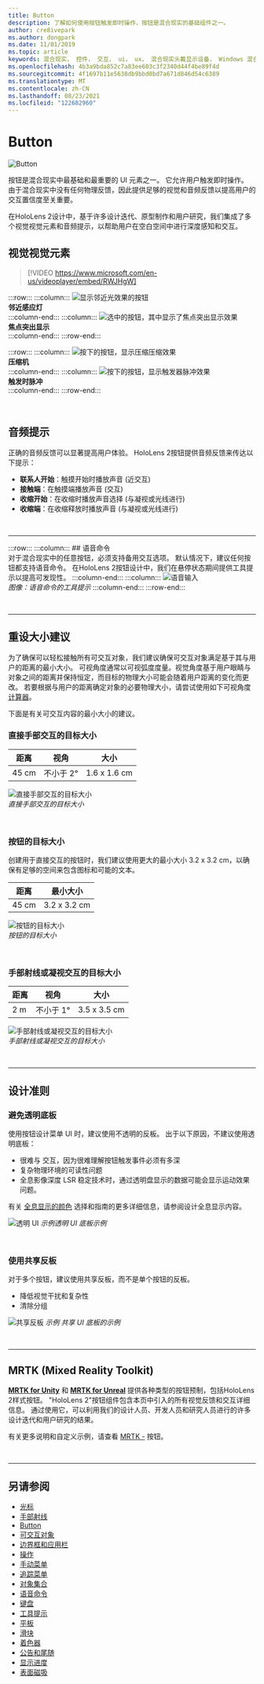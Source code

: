 ```yaml
---
title: Button
description: 了解如何使用按钮触发即时操作，按钮是混合现实的基础组件之一。
author: cre8ivepark
ms.author: dongpark
ms.date: 11/01/2019
ms.topic: article
keywords: 混合现实， 控件， 交互， ui， ux， 混合现实头戴显示设备， Windows 混合现实头戴显示设备， 虚拟现实头戴显示设备， HoloLens， MRTK， 混合现实 Toolkit， 按钮
ms.openlocfilehash: 4b3a9bda852c7a83ee603c3f2340d44f4be89f4d
ms.sourcegitcommit: 4f1697b11e5638db9bbd0bd7a671d846d54c6389
ms.translationtype: MT
ms.contentlocale: zh-CN
ms.lasthandoff: 08/23/2021
ms.locfileid: "122682960"
---
```

# <a name="button"></a>Button

![Button](images/UX_Hero_Button.jpg)

按钮是混合现实中最基础和最重要的 UI 元素之一。 它允许用户触发即时操作。 由于混合现实中没有任何物理反馈，因此提供足够的视觉和音频反馈以提高用户的交互置信度至关重要。 

在HoloLens 2设计中，基于许多设计迭代、原型制作和用户研究，我们集成了多个视觉视觉元素和音频提示，以帮助用户在空白空间中进行深度感知和交互。 

## <a name="visual-affordances"></a>视觉视觉元素

>[!VIDEO https://www.microsoft.com/en-us/videoplayer/embed/RWJHgW]


:::row:::
    :::column:::
       ![显示邻近光效果的按钮](images/UX_Button_Affordance_ProximityLight.jpg)<br>
       **邻近感应灯**<br>
    :::column-end:::
    :::column:::
       ![选中的按钮，其中显示了焦点突出显示效果](images/UX_Button_Affordance_FocusHighlight.jpg)<br>
        **焦点突出显示**<br>
    :::column-end:::
:::row-end:::

:::row:::
    :::column:::
       ![按下的按钮，显示压缩压缩效果](images/UX_Button_Affordance_Compression.jpg)<br>
       **压缩机**<br>
    :::column-end:::
    :::column:::
       ![按下的按钮，显示触发器脉冲效果](images/UX_Button_Affordance_Pulse.jpg)<br>
        **触发时脉冲**<br>
    :::column-end:::
:::row-end:::

<br>

## <a name="audio-cues"></a>音频提示

正确的音频反馈可以显著提高用户体验。 HoloLens 2按钮提供音频反馈来传达以下提示：
* **联系人开始**：触摸开始时播放声音 (近交互) 
* **接触端**：在触摸端播放声音 (交互) 
* **收缩开始**：在收缩时播放声音选择 (与凝视或光线进行) 
* **收缩端**：在收缩释放时播放声音 (与凝视或光线进行) 

<br>

---

:::row:::
    :::column:::
        ## <a name="voice-commandingbr"></a>语音命令<br>
        对于混合现实中的任意按钮，必须支持备用交互选项。 默认情况下，建议任何按钮都支持语音命令。 在HoloLens 2按钮设计中，我们在悬停状态期间提供工具提示以提高可发现性。
    :::column-end:::
        :::column:::
       ![语音输入](images/UX_Hero_VoiceCommand.jpg)<br>
        *图像：语音命令的工具提示*
    :::column-end:::
:::row-end:::


<br>

---

## <a name="sizing-recommendations"></a>重设大小建议

为了确保可以轻松接触所有可交互对象，我们建议确保可交互对象满足基于其与用户的距离的最小大小。 可视角度通常以可视弧度度量。视觉角度基于用户眼睛与对象之间的距离并保持恒定，而目标的物理大小可能会随着用户距离的变化而更改。 若要根据与用户的距离确定对象的必要物理大小，请尝试使用如下可视角度 [计算器](https://elvers.us/perception/visualAngle/)。

下面是有关可交互内容的最小大小的建议。

### <a name="target-size-for-direct-hand-interaction"></a>直接手部交互的目标大小

| 距离 | 视角 | 大小 |
|---------|---------|---------|
| 45 cm  | 不小于 2° | 1.6 x 1.6 cm |

![直接手部交互的目标大小](images/TargetSizingNear.jpg)<br>
*直接手部交互的目标大小*

<br>

### <a name="target-size-for-buttons"></a>按钮的目标大小

创建用于直接交互的按钮时，我们建议使用更大的最小大小 3.2 x 3.2 cm，以确保有足够的空间来包含图标和可能的文本。

| 距离 | 最小大小 |
|---------|---------|
| 45 cm  | 3.2 x 3.2 cm |

![按钮的目标大小](images/TargetSizingButtons.png)<br>
*按钮的目标大小*

<br>

### <a name="target-size-for-hand-ray-or-gaze-interaction"></a>手部射线或凝视交互的目标大小
| 距离 | 视角 | 大小 |
|---------|---------|---------|
| 2 m  | 不小于 1° | 3.5 x 3.5 cm |

![手部射线或凝视交互的目标大小](images/TargetSizingFar.jpg)<br>
*手部射线或凝视交互的目标大小*

<br>

---

## <a name="design-guidelines"></a>设计准则

### <a name="avoid-transparent-backplate"></a>避免透明底板
使用按钮设计菜单 UI 时，建议使用不透明的反板。 出于以下原因，不建议使用透明底板：
* 很难与 交互，因为很难理解按钮触发事件必须有多深
* 复杂物理环境的可读性问题
* 全息影像深度 LSR 稳定技术时，通过透明盘显示的数据可能会显示运动效果问题。

有关 [全息显示的颜色](designing-content-for-holographic-display.md) 选择和指南的更多详细信息，请参阅设计全息显示内容。

![透明 UI ](images/color_transparent_examples.jpg)
 *示例透明 UI 底板示例*

<br>

### <a name="use-shared-backplate"></a>使用共享反板
对于多个按钮，建议使用共享反板，而不是单个按钮的反板。

* 降低视觉干扰和复杂性
* 清除分组  

![共享反板 ](images/Button_Design_SharedBackplate.png
)
 *示例 共享 UI 底板的示例*

<br>

---

## <a name="button-in-mrtk-mixed-reality-toolkit"></a>MRTK (Mixed Reality Toolkit) 
**[MRTK for Unity](/windows/mixed-reality/mrtk-unity/)** 和 **[MRTK for Unreal](/windows/mixed-reality/develop/unreal/unreal-mrtk-introduction)** 提供各种类型的按钮预制，包括HoloLens 2样式按钮。 "HoloLens 2"按钮组件包含本页中引入的所有视觉反馈和交互详细信息。 通过使用它，可以利用我们的设计人员、开发人员和研究人员进行的许多设计迭代和用户研究的结果。

有关更多说明和自定义示例，请查看 [MRTK -](/windows/mixed-reality/mrtk-unity/features/ux-building-blocks/button) 按钮。

<br>

---

## <a name="see-also"></a>另请参阅

* [光标](cursors.md)
* [手部射线](point-and-commit.md)
* [Button](button.md)
* [可交互对象](interactable-object.md)
* [边界框和应用栏](app-bar-and-bounding-box.md)
* [操作](direct-manipulation.md)
* [手动菜单](hand-menu.md)
* [追踪菜单](near-menu.md)
* [对象集合](object-collection.md)
* [语音命令](voice-input.md)
* [键盘](keyboard.md)
* [工具提示](tooltip.md)
* [平板](slate.md)
* [滑块](slider.md)
* [着色器](shader.md)
* [公告和尾随](billboarding-and-tag-along.md)
* [显示进度](progress.md)
* [表面磁吸](surface-magnetism.md)